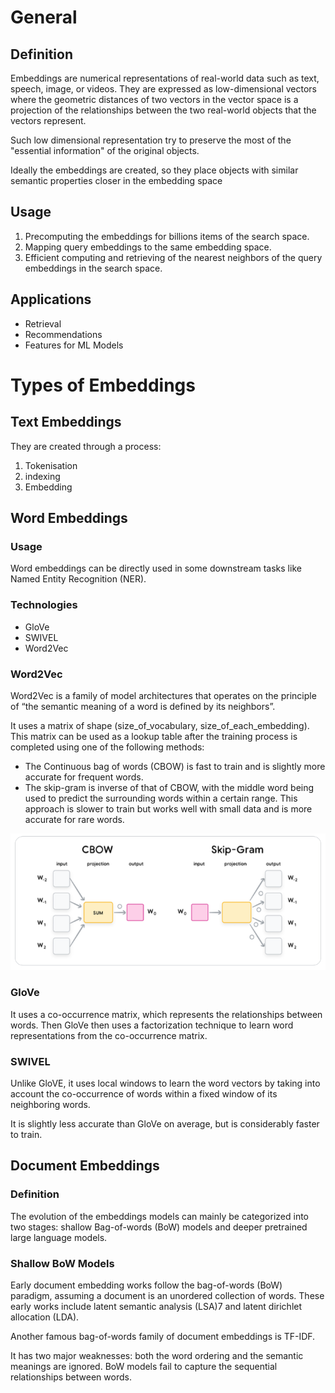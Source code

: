 # General
## Definition
Embeddings are numerical representations of real-world data such as text,
speech, image, or videos. They are expressed as low-dimensional vectors where the
geometric distances of two vectors in the vector space is a projection of the relationships
between the two real-world objects that the vectors represent.

Such low dimensional representation try to preserve the most of the "essential information" of the
original objects.

Ideally the embeddings are created, so they place objects with similar semantic properties
closer in the embedding space

## Usage
1. Precomputing the embeddings for billions items of the search space.
2. Mapping query embeddings to the same embedding space.
3. Efficient computing and retrieving of the nearest neighbors of the query embeddings in
the search space.

## Applications
- Retrieval
- Recommendations
- Features for ML Models

# Types of Embeddings
## Text Embeddings
They are created through a process:
1. Tokenisation
2. indexing
3. Embedding

## Word Embeddings
### Usage
Word embeddings can be directly used in some downstream tasks like Named Entity
Recognition (NER).

### Technologies
- GloVe
- SWIVEL
- Word2Vec

### Word2Vec
Word2Vec is a family of model architectures that operates on the principle of “the semantic
meaning of a word is defined by its neighbors”.

It uses a matrix of shape (size_of_vocabulary, size_of_each_embedding). 
This matrix can be used as a lookup table after the training process is completed using one of the following methods:
- The Continuous bag of words (CBOW)  is fast to train and is slightly more accurate for frequent words.
- The skip-gram is inverse of that of CBOW, with the middle word
being used to predict the surrounding words within a certain range. This approach is
slower to train but works well with small data and is more accurate for rare words.

![CBOW & Skip-Gram](./images/cbow_skip_gram.png)

### GloVe
It uses a co-occurrence matrix, which represents the relationships between words. 
Then GloVe then uses a factorization technique to learn word representations
from the co-occurrence matrix.

### SWIVEL
Unlike GloVE, it uses local windows to learn the word vectors by taking into
account the co-occurrence of words within a fixed window of its neighboring words.

It is slightly less accurate than GloVe on average, but is considerably faster to train.

## Document Embeddings
### Definition
The evolution of the embeddings models can mainly be
categorized into two stages: shallow Bag-of-words (BoW) models and deeper pretrained
large language models.

### Shallow BoW Models
Early document embedding works follow the bag-of-words (BoW) paradigm, assuming a
document is an unordered collection of words. These early works include latent semantic
analysis (LSA)7 and latent dirichlet allocation (LDA).

Another famous bag-of-words family of document embeddings is TF-IDF.

It has two major weaknesses: both the word  ordering and the semantic meanings are ignored. 
BoW models fail to capture the sequential relationships between words.